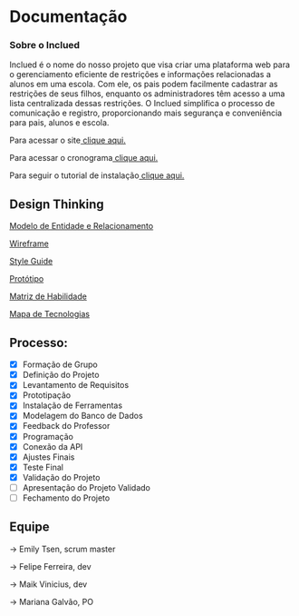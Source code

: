 # Documentação

### Sobre o Inclued

Inclued é o nome do nosso projeto que visa criar uma plataforma web para o gerenciamento eficiente de restrições e informações relacionadas a alunos em uma escola. Com ele, os pais podem facilmente cadastrar as restrições de seus filhos, enquanto os administradores têm acesso a uma lista centralizada dessas restrições. O Inclued simplifica o processo de comunicação e registro, proporcionando mais segurança e conveniência para pais, alunos e escola.

Para acessar o site[ clique aqui.](https://inclu-ed-front.vercel.app/)

Para acessar o cronograma[ clique aqui.](https://trello.com/invite/b/S2MJYR37/ATTI706b9a0a64fa81fd49a6daeaa3fb2e619EF48EAD/cronograma-de-execucao)

Para seguir o tutorial de instalação[ clique aqui.]()

## Design Thinking

[Modelo de Entidade e Relacionamento](lucidchart)

[Wireframe](https://www.figma.com/file/VBOyiflrjogSx5s9q8yOwU/INCLUED?type=design&node-id=0%3A1&mode=design&t=fWdPtkYPxCG1SWXW-1)

[Style Guide](https://www.figma.com/file/VBOyiflrjogSx5s9q8yOwU/INCLUED?type=design&node-id=13%3A3&mode=design&t=fWdPtkYPxCG1SWXW-1)

[Protótipo](https://www.figma.com/file/VBOyiflrjogSx5s9q8yOwU/INCLUED?type=design&node-id=19%3A3&mode=design&t=fWdPtkYPxCG1SWXW-1)

[Matriz de Habilidade](https://docs.google.com/spreadsheets/d/1Ce5za26fjh81y-CPH_ip-zuaIkgzUGW0/edit?usp=sharing&ouid=112148828200283219321&rtpof=true&sd=true)

[Mapa de Tecnologias](https://www.canva.com/design/DAFs3r6OK80/neGHMvZcbo62oDFCZKsepA/edit?utm_content=DAFs3r6OK80&utm_campaign=designshare&utm_medium=link2&utm_source=sharebutton)



## Processo:

- [x] Formação de Grupo
- [x] Definição do Projeto 
- [x] Levantamento de Requisitos
- [x] Prototipação
- [x] Instalação de Ferramentas
- [x] Modelagem do Banco de Dados
- [x] Feedback do Professor
- [x] Programação
- [x] Conexão da API
- [x] Ajustes Finais 
- [x] Teste Final
- [x] Validação do Projeto 
- [ ] Apresentação do Projeto Validado
- [ ] Fechamento do Projeto

## Equipe

→ Emily Tsen, scrum master

→ Felipe Ferreira, dev

→ Maik Vinicius, dev

→ Mariana Galvão, PO
